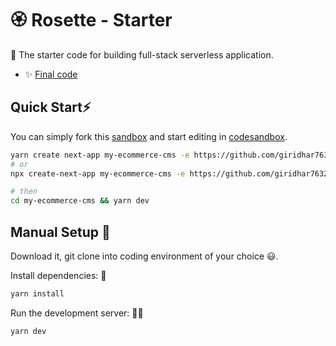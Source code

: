 # 🏵️ Rosette - Starter

🔦 The starter code for building full-stack serverless application.

- ✨ [Final code](https://github.com/giridhar7632/rosette)
<!-- - 📝 [Link to Article]() -->

## Quick Start⚡

You can simply fork this [sandbox](https://codesandbox.io/p/github/giridhar7632/serverless-starter/main) and start editing in [codesandbox](https://codesandbox.io/).

```bash
yarn create next-app my-ecommerce-cms -e https://github.com/giridhar7632/serverless-starter
# or
npx create-next-app my-ecommerce-cms -e https://github.com/giridhar7632/serverless-starter

# then
cd my-ecommerce-cms && yarn dev
```

## Manual Setup 🚀

Download it, git clone into coding environment of your choice 😃.

Install dependencies: 🔽

```bash
yarn install
```

Run the development server: 👨‍💻

```bash
yarn dev
```
